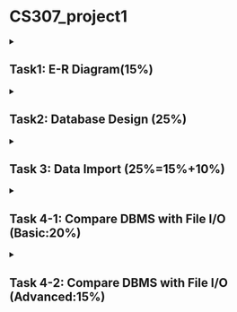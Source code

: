# CS307_project1

<details id=1>

<summary><h2>Task1: E-R Diagram(15%)</h2></summary>

- [ ] Make an E-R Diagram of your database design with any diagram software
 </details>

<details id=2>

<summary><h2>Task2: Database Design (25%) </h2></summary>


### **Target:**

- [ ] Design the tables and columns
- [ ] generate the database diagram via the “Show Visualization”feature of DataGrip and embed a snapshot or a vector graphics into your report
- [ ] describe the design of the tables and columns including (but not
limited to) the meanings of tables and columns. 
- [ ] submit an SQL file as an attachment that contains the
DDLs (create table statements) for all the tables you created



### **Detail:**

1. All data items should base on the file shipment_records.csv.
2. Your design needs to follow the requirements of the three normal forms.
3. Use a primary key and foreign key(s) to indicate important attributes
and relationships about your data.
4. Every row in each table should be uniquely identified by its primary
key. (You may use a simple or a composite primary key.)
5. Every table should be involved in a foreign key. Isolated table is NOT
allowed.
6. Your design shall NOT contain circular foreign key links. （表之间的外键方向不能成环。例如：A 表有外键关联 B 表，B 表有外健关联 C 表，
C 表有外健关联 A 表，这是不允许的。）
7. Each table should contain at least one mandatory (“Not Null”) column
(including the primary key but not the ID column).
8. Other than the system-generated self-increment ID column, there
should be at least one column with the “unique” constraint.
9. You should use appropriate data types for different fields.
10. Your design should be easy to expand if requirements changed.
    

</details>


<details id=3>

<summary><h2> Task 3: Data Import (25%=15%+10%)</h2></summary>

### **Target:**
- [ ] Write a script to import the data file
- [ ] Write a description in your report of how your script import data. You
should clearly state the steps, necessary prerequisites, and cautions to
run it and import data correctly.
- [ ] (Advanced)Find more than one way to import data and provide a comparative
analysis of the computational efficiencies between these ways.
- [ ] (Advanced)Try to optimize your script. Describe how you optimized it and analyze
how fast it is compared with your original script.
### **Detail:**
For the advanced tasks, please make sure to describe your test environment,
procedures, and actual time costs. You are required to write a paragraph or two
to analyze the experiment results. You may refer to the requirements for
reporting experimental results in Task 4 for details.
</details>

<details id=4>
<summary><h2>Task 4-1: Compare DBMS with File I/O (Basic:20%)</h2></summary>

### **Target:**
- [ ] Benchmarking with database APIs
- [ ] Benchmarking with file APIs
- [ ] Comparative analysis
### **Detail:**
1. Benchmarking with database APIs: Based on the database you created,
you are required to write a program in Java that accesses the database
via database APIs and contains a series of INSERT, DELETE, UPDATE,
and SELECT statements. You may specify the number of statements in
each type on your own and decide which data to be modified and read.
However, the operations of each statement type cannot be too small to fail illustrating the strength and weakness of database APIs over file
I/O (depending on the programming language, tens of thousands of
records each would usually be enough). Finally, you need to record the
running time of each statement type or each statement. Here, we provide
some typical test descriptions in database you can refer to:
a) INSERT: First, randomly drop out some rows of the csv file and
import it into your database. Then evaluate the time cost of
importing rest of the rows of the csv file.
b) DELETE: First, import all data of the csv file into your database.
Then, evaluate the time cost of deleting arbitrarily chosen rows of
your database’s delivery record table.
c) UPDATE: First, import all data of the csv file into your database.
Then, evaluate the time cost of update all the EMPTY values of
your database’s delivery record table to arbitrary values.
d) SELECT: First, import all data of the csv file into your database.
Then, evaluate the time cost of finding all delivery records that
have not finished or finding all the delivery records that had been
packed by an arbitrary container, etc. You may pay more attention
on SELECT statement tests since it is used more frequently than
other ones in many real-world scenarios.
2. Benchmarking with file APIs: This step is designed to replicate all your
operations in the first step, but via a generic programming language’s
standard file APIs. First, create file(s) that store(s) the same data as
you have in the tables in the DBMS. Then, write a program to insert,
delete, update, and find the data items as you did in the SQL statements
and queries. Be sure that the file operations (and the number of
operations) are identical to the SQL operations (and the number of the
statements). Finally, record the running time of each operation (type)
as in database API benchmarks.
3. Comparative analysis: Compare the recorded running time of the same
operation/statement from the DBMS and the file, respectively. You may
conduct comparisons from multiple levels, such as comparing statements
with corresponding operations (statement-level) or comparing the total
time of all statements in a specific type with the corresponding
operation type (type-level).
1. A description of your test environment, including (but not limited to):
a. Hardware specification, including the CPU model, size of memory,
whether you are using a solid-state disk (SSD) or hard disk drive
(HDD), how fast your disk is (sequential and random).
b. Software specification, including the version of your DBMS and
operating system, the programming language you choose, and the
development environment (the version of the language, the specific
version of the compilers and libraries, etc.).
c. When reporting the environment, you can think about this question:
if someone else is going to replicate your experiment, what
necessary information should be provided for him/her?
2. A specification of how you organize the test data in the DBMS and the
data file, including how do you generate the test SQL statements and
what data format/structure of the files are.
3. A description of your test SQL script and the source code of your
program. DO NOT copy and paste the entire script and the program
in the report. Instead, please submit source codes as attachments.
4. A comparative study of the running time for the corresponding
statements/operations. You are encouraged to use data visualization to
present the results. Be sure to use consistent style for graphics, tables,
etc. Besides a list/figure of the running time, you are required to
describe the major differences with respect to running performance,
what you find interesting in the results, what insights you may show to
other people in the experiments, etc.
Some notes on how to finish this task in a better way:
1. You can perform the above benchmarks with different orders of
magnitude of statements/operations (e.g., from hundreds to thousands
to ten(s) of thousand(s)).
2. You can choose or design any format you want to store data in the file,
such as plain text formats (CSV, JSON, XML, etc.) or a self-defined
binary format.
3. Please only stick to standard file APIs, i.e., the java.io in Java. The
only exception is that if you choose to use JSON and XML, you may
utilize third-party JSON/XML libraries if standard library does not
provide it, e.g., Gson.
2
4. We acknowledge that there are numerous libraries that can facilitate
the data manipulation works or even speed up the performance of
insertions and selections significantly (e.g., pandas in Python). You are
encouraged to also compare the performance of these libraries with
DBMS. However, you should conduct the analysis of DBMS vs.
standard file APIs beforehand
5. Some useful resources:
a. Advantage of database management system over file system
b. Advantages of Database Management System
c. Characteristics and benefits of a database

</details>

<details id=5>
<summary><h2>Task 4-2: Compare DBMS with File I/O (Advanced:15%)</h2></summary>
1. If SUSTC wishes to figure out which containers have serviced (the time
that the container being on a ship) for several years (depending on type)
to inform the ports to perform maintenance, can your database deal
with such problem? How about your file I/O program? If so, which will
perform well? If not, why?
2. Can you identify the retrieval and delivery couriers who collect/send
the greatest number of items for each company in each city through
your database? How about your file I/O program? If so, which will
perform well? If not, why?
3. If a company have different type of items (for example, half of the “Item
Class” columns’ distinct values) that will be exported, which cities it
shall choose respectively to reach the minimal overall export cost? Can
your database deal with such problem? How about your file I/O
program? If so, which will perform well?
4. Can your database deal with high concurrency? You may try to perform
the above benchmarks in a higher order of magnitude, such as hundreds
of thousands of selections.
5. Can you compare the performance with different database software
(e.g., MySQL, MariaDB, SQLite), file systems, disk performance and
type, programming languages, libraries, or operating systems?

**Other questions are OK**
</details>




